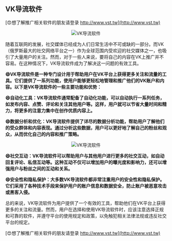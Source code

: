 ## **VK导流软件**

[😍想了解推广相关软件的朋友请登录 http://www.vst.tw](http://www.vst.tw)

 <center><img src="https://vst.tw/MP4/tuiguang/png/0.png" alt="VK导流软件"></center>

随着互联网的发展，社交媒体已经成为人们日常生活中不可或缺的一部分。而VK（俄罗斯最大的社交网络平台之一）作为全球范围内受欢迎的社交媒体之一，也吸引了大量用户的关注。然而，对于一些人来说，要将自己的内容在VK上推广并不容易。在这种情况下，VK导流软件成为了解决这一问题的有效工具。

**😄VK导流软件是一种专门设计用于帮助用户在VK平台上获得更多关注和流量的工具。它们提供了一系列功能，使用户能够更轻松地管理和推广他们的VK账户和内容。以下是VK导流软件的一些主要功能和优势：**

**😄自动化工具：VK导流软件通常配备了自动化功能，可以自动执行一系列任务，如发布内容、点赞、评论和关注其他用户等。这样，用户就可以节省大量时间和精力，将更多的注意力集中在创作优质内容上。**

**😄数据分析和优化：VK导流软件提供了详尽的数据分析功能，帮助用户了解他们的受众群体和内容表现。通过分析这些数据，用户可以更好地了解自己的粉丝和观众，从而优化自己的内容和推广策略。**

 <center><img src="https://vst.tw/MP4/tuiguang/png/8.png" alt="VK导流软件"></center>

**😄社交互动：VK导流软件可以帮助用户与其他用户进行更多的社交互动，如自动回复评论、私信互动等。这种互动不仅可以增加用户的曝光度和影响力，还可以增强用户与粉丝之间的互动和关系。**

**😄安全性和隐私保护：大多数VK导流软件都非常注重用户的安全性和隐私保护。它们采用了各种技术手段来保护用户的账户信息和数据安全，防止账户被恶意攻击或黑客入侵。**

总的来说，VK导流软件为用户提供了一个有效的工具，帮助他们在VK平台上获得更多的关注和流量。然而，用户在选择和使用VK导流软件时，应该注意选择正规和可靠的软件，并遵守平台的使用规定和政策，以免触犯相关法律法规或违反社交平台的规定。

[😍想了解推广相关软件的朋友请登录 http://www.vst.tw](http://www.vst.tw)



